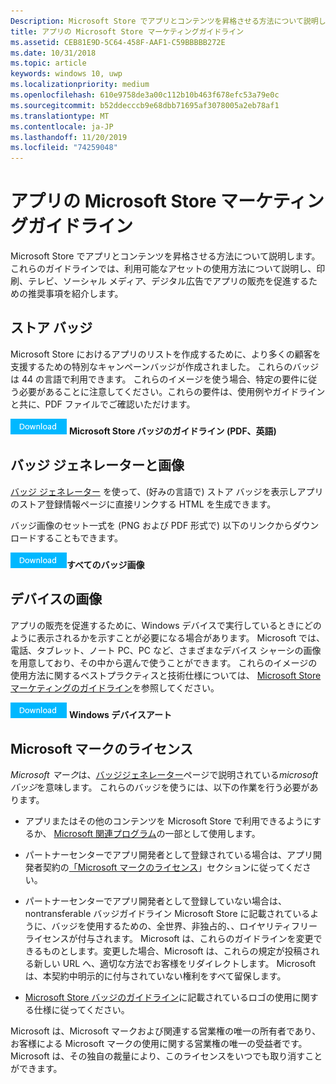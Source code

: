 ```yaml
---
Description: Microsoft Store でアプリとコンテンツを昇格させる方法について説明します。 これらのガイドラインでは、利用可能なアセットの使用方法について説明し、印刷、テレビ、ソーシャル メディア、デジタル広告でアプリの販売を促進するための推奨事項を紹介します。
title: アプリの Microsoft Store マーケティングガイドライン
ms.assetid: CEB81E9D-5C64-458F-AAF1-C59BBBBB272E
ms.date: 10/31/2018
ms.topic: article
keywords: windows 10, uwp
ms.localizationpriority: medium
ms.openlocfilehash: 610e9758de3a00c112b10b463f678efc53a79e0c
ms.sourcegitcommit: b52ddecccb9e68dbb71695af3078005a2eb78af1
ms.translationtype: MT
ms.contentlocale: ja-JP
ms.lasthandoff: 11/20/2019
ms.locfileid: "74259048"
---
```

# <a name="microsoft-store-marketing-guidelines-for-apps"></a>アプリの Microsoft Store マーケティングガイドライン

Microsoft Store でアプリとコンテンツを昇格させる方法について説明します。 これらのガイドラインでは、利用可能なアセットの使用方法について説明し、印刷、テレビ、ソーシャル メディア、デジタル広告でアプリの販売を促進するための推奨事項を紹介します。

## <a name="store-badges"></a>ストア バッジ

Microsoft Store におけるアプリのリストを作成するために、より多くの顧客を支援するための特別なキャンペーンバッジが作成されました。 これらのバッジは 44 の言語で利用できます。 これらのイメージを使う場合、特定の要件に従う必要があることに注意してください。これらの要件は、使用例やガイドラインと共に、PDF ファイルでご確認いただけます。

[![ダウンロードボタン](images/downloadbutton.png)](https://go.microsoft.com/fwlink/p/?LinkId=529769) **Microsoft Store バッジのガイドライン (PDF、英語)**


## <a name="badge-generator-and-images"></a>バッジ ジェネレーターと画像

[バッジ ジェネレーター](https://developer.microsoft.com/store/badges) を使って、(好みの言語で) ストア バッジを表示しアプリのストア登録情報ページに直接リンクする HTML を生成できます。

バッジ画像のセット一式を (PNG および PDF 形式で) 以下のリンクからダウンロードすることもできます。

[![ダウンロードボタン](images/downloadbutton.png)](https://go.microsoft.com/fwlink/p/?LinkId=529771)**すべてのバッジ画像**


## <a name="device-images"></a>デバイスの画像

アプリの販売を促進するために、Windows デバイスで実行しているときにどのように表示されるかを示すことが必要になる場合があります。 Microsoft では、電話、タブレット、ノート PC、PC など、さまざまなデバイス シャーシの画像を用意しており、その中から選んで使うことができます。 これらのイメージの使用方法に関するベストプラクティスと技術仕様については、 [Microsoft Store マーケティングのガイドライン](https://go.microsoft.com/fwlink/p/?LinkId=529769)を参照してください。

[![ダウンロードボタン](images/downloadbutton.png)](https://go.microsoft.com/fwlink/p/?LinkId=533057) **Windows デバイスアート**

## <a name="license-to-microsoft-marks"></a>Microsoft マークのライセンス

*Microsoft マーク*は、[バッジジェネレーター](https://developer.microsoft.com/store/badges)ページで説明されている*microsoft バッジ*を意味します。 これらのバッジを使うには、以下の作業を行う必要があります。

-   アプリまたはその他のコンテンツを Microsoft Store で利用できるようにするか、 [Microsoft 関連プログラム](https://www.microsoftaffiliates.com/)の一部として使用します。

-   パートナーセンターでアプリ開発者として登録されている場合は、アプリ開発者契約の[「Microsoft マークのライセンス](https://docs.microsoft.com/legal/windows/agreements/app-developer-agreement#license_to_mark)」セクションに従ってください。

-   パートナーセンターでアプリ開発者として登録していない場合は、nontransferable バッジガイドライン Microsoft Store に記載されているように、バッジを使用するための、全世界、非独占的、、ロイヤリティフリーライセンスが付与されます。 Microsoft は、これらのガイドラインを変更できるものとします。変更した場合、Microsoft は、これらの規定が投稿される新しい URL へ、適切な方法でお客様をリダイレクトします。 Microsoft は、本契約中明示的に付与されていない権利をすべて留保します。

-   [Microsoft Store バッジのガイドライン](https://go.microsoft.com/fwlink/p/?LinkId=529769)に記載されているロゴの使用に関する仕様に従ってください。

Microsoft は、Microsoft マークおよび関連する営業権の唯一の所有者であり、お客様による Microsoft マークの使用に関する営業権の唯一の受益者です。 Microsoft は、その独自の裁量により、このライセンスをいつでも取り消すことができます。

 

 





